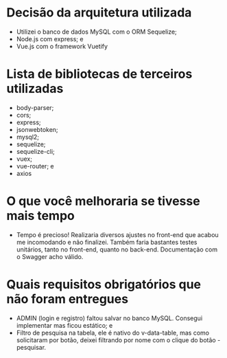 # Decisão da arquitetura utilizada
- Utilizei o banco de dados MySQL com o ORM Sequelize;
- Node.js com express; e
- Vue.js com o framework Vuetify

# Lista de bibliotecas de terceiros utilizadas
- body-parser;
- cors;
- express;
- jsonwebtoken;
- mysql2;
- sequelize;
- sequelize-cli;
- vuex;
- vue-router; e
- axios

# O que você melhoraria se tivesse mais tempo
- Tempo é precioso! Realizaria diversos ajustes no front-end que acabou me incomodando e não finalizei. Também faria bastantes testes unitários, tanto no front-end, quanto no back-end. Documentação com o Swagger acho válido.

# Quais requisitos obrigatórios que não foram entregues
- ADMIN (login e registro) faltou salvar no banco MySQL. Consegui implementar mas ficou estático; e
- Filtro de pesquisa na tabela, ele é nativo do v-data-table, mas como solicitaram por botão, deixei filtrando por nome com o clique do botão - pesquisar.